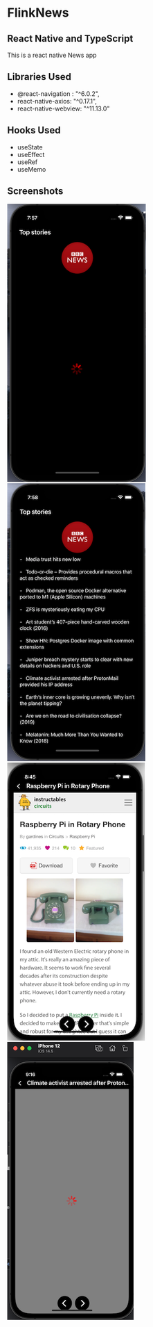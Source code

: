 # FlinkNews

## React Native and TypeScript

This is a react native News app

## Libraries Used
- @react-navigation : "^6.0.2",
- react-native-axios: "^0.17.1",
- react-native-webview: "^11.13.0"

## Hooks Used
- useState
- useEffect
- useRef
- useMemo

## Screenshots
![1](https://github.com/sairajKalkundre/FlinkNews/blob/master/screenshots/ScreenALoading.png)
![2](https://github.com/sairajKalkundre/FlinkNews/blob/master/screenshots/ScreenLoaded.png)
![3](https://github.com/sairajKalkundre/FlinkNews/blob/master/screenshots/webview.png)
![4](https://github.com/sairajKalkundre/FlinkNews/blob/master/screenshots/webviewLoading.png)



